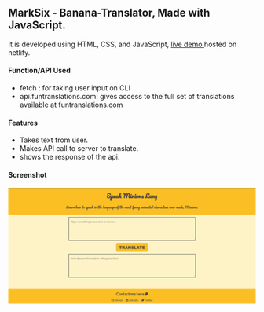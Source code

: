 ## MarkSix - Banana-Translator, Made with JavaScript.
   
   
It is developed using HTML, CSS, and JavaScript, [live demo ](https://minions-lang.netlify.app/) hosted on netlify.

#### Function/API Used
- fetch : for taking user input on CLI
- api.funtranslations.com: gives access to the full set of translations available at funtranslations.com

#### Features 
- Takes text from user.
- Makes API call to server to translate.
- shows the response of the api.

#### Screenshot
![screenshot](snapshot.png)
